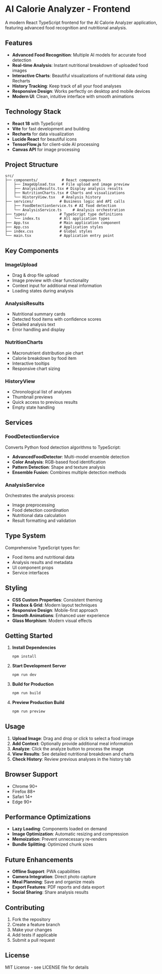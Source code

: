 # AI Calorie Analyzer - Frontend

A modern React TypeScript frontend for the AI Calorie Analyzer application, featuring advanced food recognition and nutritional analysis.

## Features

- **Advanced Food Recognition**: Multiple AI models for accurate food detection
- **Real-time Analysis**: Instant nutritional breakdown of uploaded food images
- **Interactive Charts**: Beautiful visualizations of nutritional data using Recharts
- **History Tracking**: Keep track of all your food analyses
- **Responsive Design**: Works perfectly on desktop and mobile devices
- **Modern UI**: Clean, intuitive interface with smooth animations

## Technology Stack

- **React 18** with TypeScript
- **Vite** for fast development and building
- **Recharts** for data visualization
- **Lucide React** for beautiful icons
- **TensorFlow.js** for client-side AI processing
- **Canvas API** for image processing

## Project Structure

```
src/
├── components/           # React components
│   ├── ImageUpload.tsx   # File upload and image preview
│   ├── AnalysisResults.tsx # Display analysis results
│   ├── NutritionCharts.tsx # Charts and visualizations
│   └── HistoryView.tsx   # Analysis history
├── services/            # Business logic and API calls
│   ├── FoodDetectionService.ts # AI food detection
│   └── AnalysisService.ts     # Analysis orchestration
├── types/               # TypeScript type definitions
│   └── index.ts         # All application types
├── App.tsx              # Main application component
├── App.css              # Application styles
├── index.css            # Global styles
└── main.tsx             # Application entry point
```

## Key Components

### ImageUpload
- Drag & drop file upload
- Image preview with clear functionality
- Context input for additional meal information
- Loading states during analysis

### AnalysisResults
- Nutritional summary cards
- Detected food items with confidence scores
- Detailed analysis text
- Error handling and display

### NutritionCharts
- Macronutrient distribution pie chart
- Calorie breakdown by food item
- Interactive tooltips
- Responsive chart sizing

### HistoryView
- Chronological list of analyses
- Thumbnail previews
- Quick access to previous results
- Empty state handling

## Services

### FoodDetectionService
Converts Python food detection algorithms to TypeScript:
- **AdvancedFoodDetector**: Multi-model ensemble detection
- **Color Analysis**: RGB-based food identification
- **Pattern Detection**: Shape and texture analysis
- **Ensemble Fusion**: Combines multiple detection methods

### AnalysisService
Orchestrates the analysis process:
- Image preprocessing
- Food detection coordination
- Nutritional data calculation
- Result formatting and validation

## Type System

Comprehensive TypeScript types for:
- Food items and nutritional data
- Analysis results and metadata
- UI component props
- Service interfaces

## Styling

- **CSS Custom Properties**: Consistent theming
- **Flexbox & Grid**: Modern layout techniques
- **Responsive Design**: Mobile-first approach
- **Smooth Animations**: Enhanced user experience
- **Glass Morphism**: Modern visual effects

## Getting Started

1. **Install Dependencies**
   ```bash
   npm install
   ```

2. **Start Development Server**
   ```bash
   npm run dev
   ```

3. **Build for Production**
   ```bash
   npm run build
   ```

4. **Preview Production Build**
   ```bash
   npm run preview
   ```

## Usage

1. **Upload Image**: Drag and drop or click to select a food image
2. **Add Context**: Optionally provide additional meal information
3. **Analyze**: Click the analyze button to process the image
4. **View Results**: See detailed nutritional breakdown and charts
5. **Check History**: Review previous analyses in the history tab

## Browser Support

- Chrome 90+
- Firefox 88+
- Safari 14+
- Edge 90+

## Performance Optimizations

- **Lazy Loading**: Components loaded on demand
- **Image Optimization**: Automatic resizing and compression
- **Memoization**: Prevent unnecessary re-renders
- **Bundle Splitting**: Optimized chunk sizes

## Future Enhancements

- **Offline Support**: PWA capabilities
- **Camera Integration**: Direct photo capture
- **Meal Planning**: Save and organize meals
- **Export Features**: PDF reports and data export
- **Social Sharing**: Share analysis results

## Contributing

1. Fork the repository
2. Create a feature branch
3. Make your changes
4. Add tests if applicable
5. Submit a pull request

## License

MIT License - see LICENSE file for details